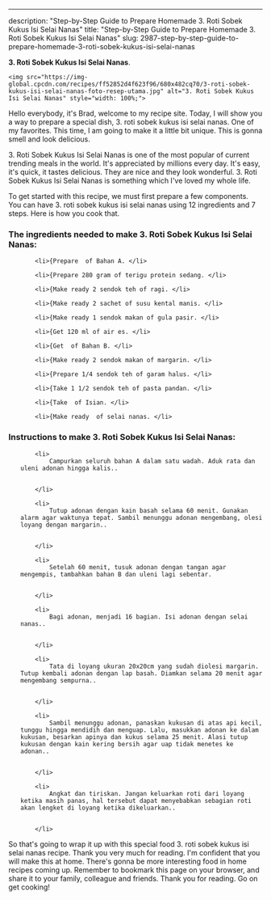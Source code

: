 ---
description: "Step-by-Step Guide to Prepare Homemade 3. Roti Sobek Kukus Isi Selai Nanas"
title: "Step-by-Step Guide to Prepare Homemade 3. Roti Sobek Kukus Isi Selai Nanas"
slug: 2987-step-by-step-guide-to-prepare-homemade-3-roti-sobek-kukus-isi-selai-nanas

<p>
	<strong>3. Roti Sobek Kukus Isi Selai Nanas</strong>. 
	
</p>
<p>
	
	<img src="https://img-global.cpcdn.com/recipes/ff52852d4f623f96/680x482cq70/3-roti-sobek-kukus-isi-selai-nanas-foto-resep-utama.jpg" alt="3. Roti Sobek Kukus Isi Selai Nanas" style="width: 100%;">
	
	
</p>
<p>
	Hello everybody, it's Brad, welcome to my recipe site. Today, I will show you a way to prepare a special dish, 3. roti sobek kukus isi selai nanas. One of my favorites. This time, I am going to make it a little bit unique. This is gonna smell and look delicious.
</p>
	
<p>
	3. Roti Sobek Kukus Isi Selai Nanas is one of the most popular of current trending meals in the world. It's appreciated by millions every day. It's easy, it's quick, it tastes delicious. They are nice and they look wonderful. 3. Roti Sobek Kukus Isi Selai Nanas is something which I've loved my whole life.
</p>
<p>
	
</p>

<p>
To get started with this recipe, we must first prepare a few components. You can have 3. roti sobek kukus isi selai nanas using 12 ingredients and 7 steps. Here is how you cook that.
</p>

<h3>The ingredients needed to make 3. Roti Sobek Kukus Isi Selai Nanas:</h3>

<ol>
	
		<li>{Prepare  of Bahan A. </li>
	
		<li>{Prepare 280 gram of terigu protein sedang. </li>
	
		<li>{Make ready 2 sendok teh of ragi. </li>
	
		<li>{Make ready 2 sachet of susu kental manis. </li>
	
		<li>{Make ready 1 sendok makan of gula pasir. </li>
	
		<li>{Get 120 ml of air es. </li>
	
		<li>{Get  of Bahan B. </li>
	
		<li>{Make ready 2 sendok makan of margarin. </li>
	
		<li>{Prepare 1/4 sendok teh of garam halus. </li>
	
		<li>{Take 1 1/2 sendok teh of pasta pandan. </li>
	
		<li>{Take  of Isian. </li>
	
		<li>{Make ready  of selai nanas. </li>
	
</ol>
<p>
	
</p>

<h3>Instructions to make 3. Roti Sobek Kukus Isi Selai Nanas:</h3>

<ol>
	
		<li>
			Campurkan seluruh bahan A dalam satu wadah. Aduk rata dan uleni adonan hingga kalis..
			
			
		</li>
	
		<li>
			Tutup adonan dengan kain basah selama 60 menit. Gunakan alarm agar waktunya tepat. Sambil menunggu adonan mengembang, olesi loyang dengan margarin..
			
			
		</li>
	
		<li>
			Setelah 60 menit, tusuk adonan dengan tangan agar mengempis, tambahkan bahan B dan uleni lagi sebentar.
			
			
		</li>
	
		<li>
			Bagi adonan, menjadi 16 bagian. Isi adonan dengan selai nanas..
			
			
		</li>
	
		<li>
			Tata di loyang ukuran 20x20cm yang sudah diolesi margarin. Tutup kembali adonan dengan lap basah. Diamkan selama 20 menit agar mengembang sempurna..
			
			
		</li>
	
		<li>
			Sambil menunggu adonan, panaskan kukusan di atas api kecil, tunggu hingga mendidih dan menguap. Lalu, masukkan adonan ke dalam kukusan, besarkan apinya dan kukus selama 25 menit. Alasi tutup kukusan dengan kain kering bersih agar uap tidak menetes ke adonan..
			
			
		</li>
	
		<li>
			Angkat dan tiriskan. Jangan keluarkan roti dari loyang ketika masih panas, hal tersebut dapat menyebabkan sebagian roti akan lengket di loyang ketika dikeluarkan..
			
			
		</li>
	
</ol>

<p>
	
</p>

<p>
	So that's going to wrap it up with this special food 3. roti sobek kukus isi selai nanas recipe. Thank you very much for reading. I'm confident that you will make this at home. There's gonna be more interesting food in home recipes coming up. Remember to bookmark this page on your browser, and share it to your family, colleague and friends. Thank you for reading. Go on get cooking!
</p>
